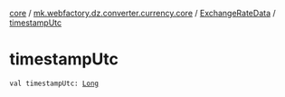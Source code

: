 [core](../../index.md) / [mk.webfactory.dz.converter.currency.core](../index.md) / [ExchangeRateData](index.md) / [timestampUtc](./timestamp-utc.md)

# timestampUtc

`val timestampUtc: `[`Long`](https://kotlinlang.org/api/latest/jvm/stdlib/kotlin/-long/index.html)